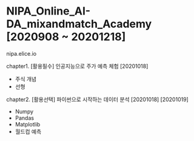# NIPA_Online_AI-DA_mixandmatch_Academy [2020908 ~ 20201218]

nipa.elice.io

chapter1. [활용필수] 인공지능으로 주가 예측 체험 [20201018] <br>
 - 주식 개념
 - 선형 <br>
 
 
 
 
chapter2. [활용선택] 파이썬으로 시작하는 데이터 분석 [20201018] [20201019] <br>
 - Numpy<br>
 - Pandas<br>
 - Matplotlib<br>
 - 월드컵 예측 
